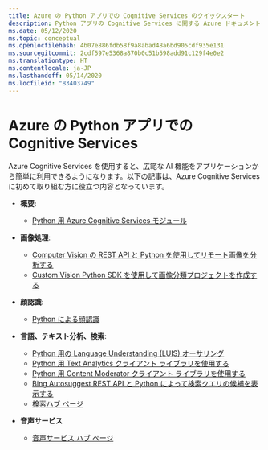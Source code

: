 ```yaml
---
title: Azure の Python アプリでの Cognitive Services のクイックスタート
description: Python アプリの Cognitive Services に関する Azure ドキュメントの概要に関する資料の一覧です。
ms.date: 05/12/2020
ms.topic: conceptual
ms.openlocfilehash: 4b07e886fdb58f9a8abad48a6bd905cdf935e131
ms.sourcegitcommit: 2cdf597e5368a870b0c51b598add91c129f4e0e2
ms.translationtype: HT
ms.contentlocale: ja-JP
ms.lasthandoff: 05/14/2020
ms.locfileid: "83403749"
---
```

# <a name="cognitive-services-for-python-apps-on-azure"></a>Azure の Python アプリでの Cognitive Services

Azure Cognitive Services を使用すると、広範な AI 機能をアプリケーションから簡単に利用できるようになります。以下の記事は、Azure Cognitive Services に初めて取り組む方に役立つ内容となっています。

- **概要**:
  - [Python 用 Azure Cognitive Services モジュール](/python/api/overview/azure/cognitive-services?view=azure-python)

- **画像処理**:  
  - [Computer Vision の REST API と Python を使用してリモート画像を分析する](/azure/cognitive-services/Computer-vision/Quickstarts/python-analyze)
  - [Custom Vision Python SDK を使用して画像分類プロジェクトを作成する](/azure/cognitive-services/custom-vision-service/python-tutorial)

- **顔認識**:  
  - [Python による顔認識](/azure/cognitive-services/face/quickstarts/python-sdk)

- **言語、テキスト分析、検索**:
  - [Python 用の Language Understanding (LUIS) オーサリング](/azure/cognitive-services/luis/sdk-authoring)
  - [Python 用 Text Analytics クライアント ライブラリを使用する](/azure/cognitive-services/text-analytics/quickstarts/text-analytics-sdk)
  - [Python 用 Content Moderator クライアント ライブラリを使用する](/azure/cognitive-services/content-moderator/python-sdk-quickstart)
  - [Bing Autosuggest REST API と Python によって検索クエリの候補を表示する](/azure/cognitive-services/bing-autosuggest/quickstarts/python)
  - [検索ハブ ページ](/azure/cognitive-services/bing-web-search/index)

- **音声サービス**
  - [音声サービス ハブ ページ](/azure/cognitive-services/speech-service/index)
